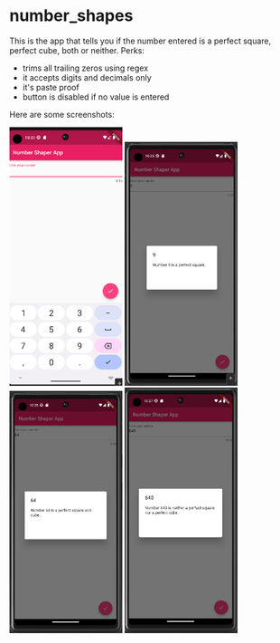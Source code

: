 # number_shapes

This is the app that tells you if the number entered is a perfect square, perfect cube, both or neither.
Perks:
* trims all trailing zeros using regex
* it accepts digits and decimals only
* it's paste proof
* button is disabled if no value is entered

Here are some screenshots:
<p float="left">
  <img src="/screenShot_1.png" width="200" />
  <img src="/screenShot_2.png" width="200" /> 
  <img src="/screenShot_3.png" width="200" />
  <img src="/screenShot_4.png" width="200" />
</p>